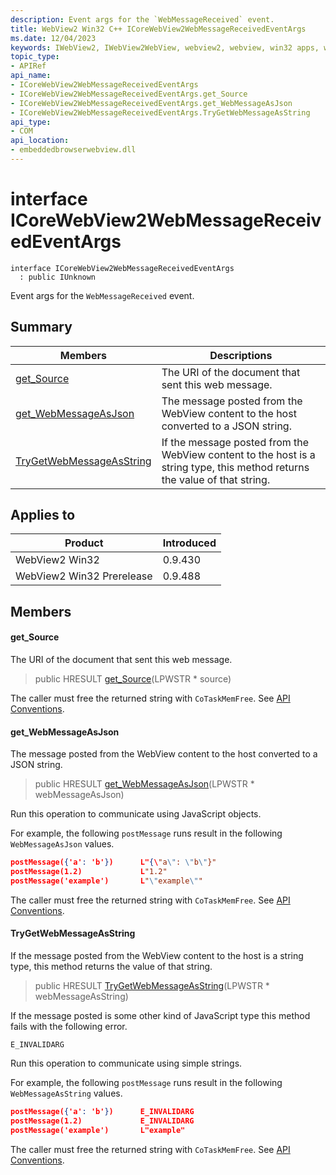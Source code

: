 ```yaml
---
description: Event args for the `WebMessageReceived` event.
title: WebView2 Win32 C++ ICoreWebView2WebMessageReceivedEventArgs
ms.date: 12/04/2023
keywords: IWebView2, IWebView2WebView, webview2, webview, win32 apps, win32, edge, ICoreWebView2, ICoreWebView2Controller, browser control, edge html, ICoreWebView2WebMessageReceivedEventArgs
topic_type: 
- APIRef
api_name:
- ICoreWebView2WebMessageReceivedEventArgs
- ICoreWebView2WebMessageReceivedEventArgs.get_Source
- ICoreWebView2WebMessageReceivedEventArgs.get_WebMessageAsJson
- ICoreWebView2WebMessageReceivedEventArgs.TryGetWebMessageAsString
api_type:
- COM
api_location:
- embeddedbrowserwebview.dll
---
```


# interface ICoreWebView2WebMessageReceivedEventArgs

```
interface ICoreWebView2WebMessageReceivedEventArgs
  : public IUnknown
```

Event args for the `WebMessageReceived` event.

## Summary

 Members                        | Descriptions
--------------------------------|---------------------------------------------
[get_Source](#get_source) | The URI of the document that sent this web message.
[get_WebMessageAsJson](#get_webmessageasjson) | The message posted from the WebView content to the host converted to a JSON string.
[TryGetWebMessageAsString](#trygetwebmessageasstring) | If the message posted from the WebView content to the host is a string type, this method returns the value of that string.

## Applies to

Product                         | Introduced
--------------------------------|---------------------------------------------
WebView2 Win32            |    0.9.430
WebView2 Win32 Prerelease |    0.9.488

## Members

#### get_Source

The URI of the document that sent this web message.

> public HRESULT [get_Source](#get_source)(LPWSTR * source)

The caller must free the returned string with `CoTaskMemFree`. See [API Conventions](/microsoft-edge/webview2/concepts/win32-api-conventions#strings).

#### get_WebMessageAsJson

The message posted from the WebView content to the host converted to a JSON string.

> public HRESULT [get_WebMessageAsJson](#get_webmessageasjson)(LPWSTR * webMessageAsJson)

Run this operation to communicate using JavaScript objects.

For example, the following `postMessage` runs result in the following `WebMessageAsJson` values.

```json
postMessage({'a': 'b'})      L"{\"a\": \"b\"}"
postMessage(1.2)             L"1.2"
postMessage('example')       L"\"example\""
```

The caller must free the returned string with `CoTaskMemFree`. See [API Conventions](/microsoft-edge/webview2/concepts/win32-api-conventions#strings).

#### TryGetWebMessageAsString

If the message posted from the WebView content to the host is a string type, this method returns the value of that string.

> public HRESULT [TryGetWebMessageAsString](#trygetwebmessageasstring)(LPWSTR * webMessageAsString)

If the message posted is some other kind of JavaScript type this method fails with the following error.

```text
E_INVALIDARG
```

Run this operation to communicate using simple strings.

For example, the following `postMessage` runs result in the following `WebMessageAsString` values.

```json
postMessage({'a': 'b'})      E_INVALIDARG
postMessage(1.2)             E_INVALIDARG
postMessage('example')       L"example"
```

The caller must free the returned string with `CoTaskMemFree`. See [API Conventions](/microsoft-edge/webview2/concepts/win32-api-conventions#strings).

